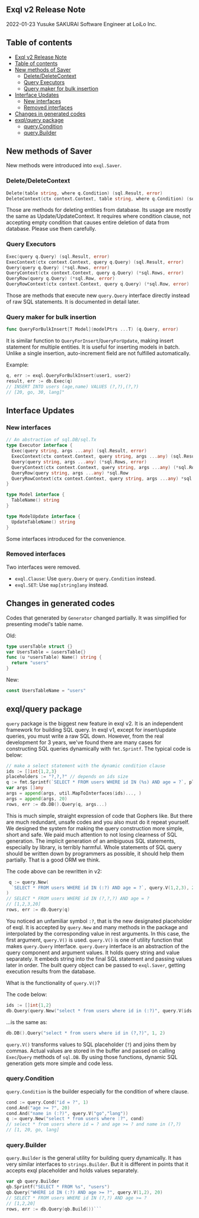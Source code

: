 Exql v2 Release Note
---

2022-01-23
Yusuke SAKURAI
Software Engineer at LoiLo Inc.

## Table of contents

- [Exql v2 Release Note](#exql-v2-release-note)
- [Table of contents](#table-of-contents)
- [New methods of Saver](#new-methods-of-saver)
  - [Delete/DeleteContext](#deletedeletecontext)
  - [Query Executors](#query-executors)
  - [Query maker for bulk insertion](#query-maker-for-bulk-insertion)
- [Interface Updates](#interface-updates)
  - [New interfaces](#new-interfaces)
  - [Removed interfaces](#removed-interfaces)
- [Changes in generated codes](#changes-in-generated-codes)
- [exql/query package](#exqlquery-package)
  - [query.Condition](#querycondition)
  - [query.Builder](#querybuilder)


## New methods of Saver

New methods were introduced into `exql.Saver`.

### Delete/DeleteContext

```go
Delete(table string, where q.Condition) (sql.Result, error)
DeleteContext(ctx context.Context, table string, where q.Condition) (sql.Result, error)
```

Those are methods for deleting entities from database. Its usage are mostly the same as Update/UpdateContext. It requires where condition clause, not accepting empty condition that causes entire deletion of data from database. Please use them carefully.

### Query Executors

```go
Exec(query q.Query) (sql.Result, error)
ExecContext(ctx context.Context, query q.Query) (sql.Result, error)
Query(query q.Query) (*sql.Rows, error)
QueryContext(ctx context.Context, query q.Query) (*sql.Rows, error)
QueryRow(query q.Query) (*sql.Row, error)
QueryRowContext(ctx context.Context, query q.Query) (*sql.Row, error)
```

Those are methods that execute new `query.Query` interface directly instead of raw SQL statements. It is documented in detail later.

### Query maker for bulk insertion

```go
func QueryForBulkInsert[T Model](modelPtrs ...T) (q.Query, error)
```

It is similar function to `QueryForInsert`/`QueryForUpdate`, making insert statement for multiple entities. It is useful for inserting models in batch. Unlike a single insertion, auto-increment field are not fulfilled automatically.

Example:

```go
q, err := exql.QueryForBulkInsert(user1, user2)
result, err := db.Exec(q)
// INSERT INTO users (age,name) VALUES (?,?),(?,?)
// [20, go, 30, lang]"
```

## Interface Updates

### New interfaces

```go
// An abstraction of sql.DB/sql.Tx
type Executor interface {
  Exec(query string, args ...any) (sql.Result, error)
  ExecContext(ctx context.Context, query string, args ...any) (sql.Result, error)
  Query(query string, args ...any) (*sql.Rows, error)
  QueryContext(ctx context.Context, query string, args ...any) (*sql.Rows, error)
  QueryRow(query string, args ...any) *sql.Row
  QueryRowContext(ctx context.Context, query string, args ...any) *sql.Row
}

type Model interface {
  TableName() string
}

type ModelUpdate interface {
  UpdateTableName() string
}
```

Some interfaces introduced for the convenience.

### Removed interfaces

Two interfaces were removed.

- `exql.Clause`: Use `query.Query` or `query.Condition` instead.
- `exql.SET`: Use `map[string]any` instead.

## Changes in generated codes

Codes that generated by `Generator` changed partially. It was simplified for presenting model's table name.

Old:
```go
type usersTable struct {}
var UsersTable = &usersTable{}
func (u *usersTable) Name() string {
  return "users"
}
```

New:
```go
const UsersTableName = "users"
```


## exql/query package

`query` package is the biggest new feature in exql v2. It is an independent framework for building SQL query. In exql v1, except for insert/update queries, you must write a raw SQL down.
However, from the real development for 3 years, we've found there are many cases for constructing SQL queries dynamically with `fmt.Sprintf`. The typical code is below:

```go
// make a select statement with the dynamic condition clause
ids := []int{1,2,3}
placeholders := "?,?,?" // depends on ids size
q := fmt.Sprintf(`SELECT * FROM users WHERE id IN (%s) AND age = ?`, placeholders)
var args []any
args = append(args, util.MapToInterfaces(ids)..., )
args = append(args, 20)
rows, err := db.DB().Query(q, args...)
```

This is much simple, straight expression of code that Gophers like. But there are much redundant, unsafe codes and you also must do it repeat yourself. We designed the system for making the query construction more simple, short and safe.
We paid much attention to not losing clearness of SQL generation. The implicit generation of an ambiguous SQL statements, especially by library, is terribly harmful. Whole statements of SQL query should be written down by programmers as possible, it should help them partially. That is a good ORM we think.

The code above can be rewritten in v2:

```go
 q := query.New(
  `SELECT * FROM users WHERE id IN (:?) AND age = ?`, query.V(1,2,3), 20,
)
// SELECT * FROM users WHERE id IN (?,?,?) AND age = ?
// [1,2,3,20]
rows, err := db.Query(q)
```

You noticed an unfamiliar symbol `:?`, that is the new designated placeholder of exql. It is accepted by `query.New` and many methods in the package and interpolated by the corresponding value in rest arguments. In this case, the first argument, `query.V()` is used. `query.V()` is one of utility function that makes `query.Query` interface. `query.Query` interface is an abstraction of the query component and argument values. It holds query string and value separately. It embeds string into the final SQL statement and passing values later in order. The built query object can be passed to `exql.Saver`, getting execution results from the database.

What is the functionality of `query.V()`?

The code below:
```go
ids := []int{1,2}
db.Query(query.New("select * from users where id in (:?)", query.V(ids...)))
```
...is the same as:
```go
db.DB().Query("select * from users where id in (?,?)", 1, 2)
```

`query.V()` transforms values to SQL placeholder (`?`) and joins them by commas. Actual values are stored in the buffer and passed on calling `Exec`/`Query` methods of `sql.DB`.
By using those functions, dynamic SQL generation gets more simple and code less.

### query.Condition

`query.Condition` is the builder especially for the condition of where clause.

```go
cond := query.Cond("id = ?", 1)
cond.And("age >= ?", 20)
cond.And("name in (:?)", query.V("go","lang"))
q := query.New("select * from users where :?", cond)
// select * from users where id = ? and age >= ? and name in (?,?)
// [1, 20, go, lang]
```

### query.Builder

`query.Builder` is the general utility for building query dynamically. It has very similar interfaces to `strings.Builder`. But it is different in points that it accepts exql placeholder and holds values separately.

```go
var qb query.Builder
qb.Sprintf("SELECT * FROM %s", "users")
qb.Query("WHERE id IN (:?) AND age >= ?", query.V(1,2), 20)
// SELECT * FROM users WHERE id IN (?,?) AND age >= ?
// [1,2,20]
rows, err := db.Query(qb.Build())```
